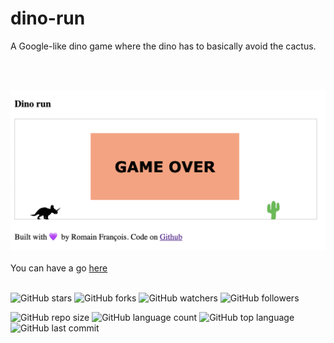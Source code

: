 # dino-run
A Google-like dino game where the dino has to basically avoid the cactus.

<br>
<br>

![Dino run Screenshot](dino-run.png)
<br>
<br>
You can have a go [here](https://romfrancois.github.io/dino-run/)
<br>
<br>

![GitHub stars](https://img.shields.io/github/stars/romfrancois/dino-run?style=social)
![GitHub forks](https://img.shields.io/github/forks/romfrancois/dino-run?style=social)
![GitHub watchers](https://img.shields.io/github/watchers/romfrancois/dino-run?style=social)
![GitHub followers](https://img.shields.io/github/followers/romfrancois?style=social)

![GitHub repo size](https://img.shields.io/github/repo-size/romfrancois/dino-run?style=plastic)
![GitHub language count](https://img.shields.io/github/languages/count/romfrancois/dino-run?style=plastic)
![GitHub top language](https://img.shields.io/github/languages/top/romfrancois/dino-run?style=plastic)
![GitHub last commit](https://img.shields.io/github/last-commit/romfrancois/dino-run?color=red&style=plastic)